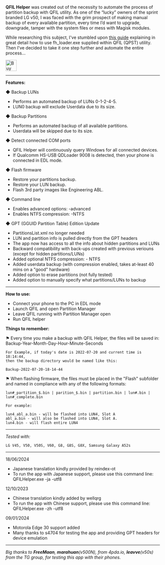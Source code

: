 <b>QFIL Helper</b> was created out of the necessity to automate the process of partition backup with QFIL utility.  As one of the “lucky” owners of the sprint branded LG v50, I was faced with the grim prospect of making manual backup of every available partition, every time I’d want to upgrade, downgrade, tamper with the system files or mess with Magisk modules. 

While researching this subject, I've stumbled upon [this guide](https://forum.xda-developers.com/t/tutorial-full-flash-backup-and-restore.4362809/) explaining in great detail how to use fh_loader.exe supplied within QFIL (QPST) utility. Then I've decided to take it one step further and automate the entire process…

<a href='https://ko-fi.com/F1F4W9DQ6' target='_blank'><img height='36' style='border:0px;height:36px;' src='https://storage.ko-fi.com/cdn/kofi3.png?v=3' border='0' alt='Buy Me a Coffee at ko-fi.com' /></a>

<hr>

<b>Features:</b>

◆ Backup LUNs
<ul>
<li>	Performs an automated backup of LUNs 0-1-2-4-5.</li>
<li>	LUN0 backup will exclude Userdata due to its size.</li>
</ul>

◆ Backup Partitions
<ul>
<li>	Performs an automated backup of all available partitions. </li>
<li>	Userdata will be skipped due to its size. </li>
</ul>

◆ Detect connected COM ports
<ul>
<li>	QFIL Helper will continuously query Windows for all connected devices.</li>
<li>	If Qualcomm HS-USB QDLoader 9008 is detected, then your phone is connected in EDL mode.</li>
</ul>

◆ Flash firmware
<ul>
<li>	Restore your partitions backup.</li>
<li>	Restore your LUN backup. </li>
<li>	Flash 3rd party images like Engineering ABL.</li>
</ul>

◆ Command line
<ul>
<li>	Enables advanced options: -advanced </li>
<li>	Enables NTFS compression: -NTFS </li>
</ul>

◆ GPT (GGUID Partition Table) Edition Update
<ul>
<li>	PartitionsList.xml no longer needed </li>
<li>	LUN and partition info is pulled directly from the GPT headers </li>
<li>	The app now has access to all the info about hidden partitions and LUNs </li>
<li>	Backward compatibility with back-ups created with previous veriouns (except for hidden partitions/LUNs) </li>
<li>	Added optional NTFS compression: - NTFS </li>
<li>	Added userdata backup (with compression enabled, takes at-least 40 mins on a "good" hardware) </li>
<li>	Added option to erase partitions (not fully tested) </li>
<li>	Added option to manually specify what partitions/LUNs to backup </li>
</ul>

<hr>

<b>How to use:</b>
<ul>
<li>Connect your phone to the PC in EDL mode</li>
<li>Launch QFIL and open Partition Manager</li>
<li>Leave QFIL running with Partition Manager open</li>
<li>Run QFIL helper</li>
</ul>

<b>Things to remember:</b>

⚑ Every time you make a backup with QFIL Helper, the files will be saved in: Backup-Year-Month-Day-Hour-Minute-Seconds

	For Example, if today's date is 2022-07-20 and current time is 18:14:44,
	then the backup directory would be named like this:
	
	Backup-2022-07-20-18-14-44
	
⚑ When flashing firmware, the files must be placed in the "Flash" subfolder and named in compliance with any of the following formats:</li>
			
	lun#_partition_$.bin | parition_$.bin | partition.bin | lun#.bin | lun#_complete.bin
		
	For example:
		
	lun4_abl_a.bin - will be flashed into LUN4, Slot A
	abl_a.bin - will also be flashed into LUN4, Slot A.
	lun4.bin - will flash entire LUN4
	
<hr>

<i>Tested  with:</i>

	LG V45, V50, V50S, V60, G8, G8S, G8X, Samsung Galaxy A52s

<hr>

18/06/2024
<ul>
<li>	Japanese translation kindly provided by reindex-ot </li>
<li>	To run the app with Japanese support, please use this command line: QFILHelper.exe -ja -utf8</li>
</ul>

12/10/2023
<ul>
<li>	Chinese translation kindly added by wellqrg </li>
<li>	To run the app with Chinese support, please use this command line: QFILHelper.exe -zh -utf8</li>
</ul>

09/01/2024
<ul>
<li>	Motorola Edge 30 support added </li>
<li>	Many thanks to s4704 for testing the app and providing GPT headers for device emulation </li>
</ul>

<hr>
<i>Big thanks to <b>FreeMaan</b>, <b>marahuan</b>(v500N), from 4pda.io, <b>leavve</b>(v50s) from the TG group, for testing this app with their phones.</i>
